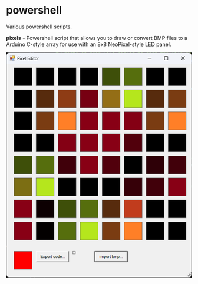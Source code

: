 # powershell

Various powershell scripts.



**pixels** - Powershell script that allows you to draw or convert BMP files to a Arduino C-style array for use with an 8x8 NeoPixel-style LED panel.

![pixels](https://github.com/scottr131/powershell/blob/e548f29c3ad5ccd8dd66e8dec319b313c542cc60/pixels/pixel%20screenshot.png)

